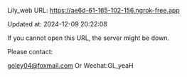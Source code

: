Lily_web URL: https://ae6d-61-165-102-156.ngrok-free.app

Updated at: 2024-12-09 20:22:08

If you cannot open this URL, the server might be down.

Please contact: 

goley04@foxmail.com Or Wechat:GL_yeaH